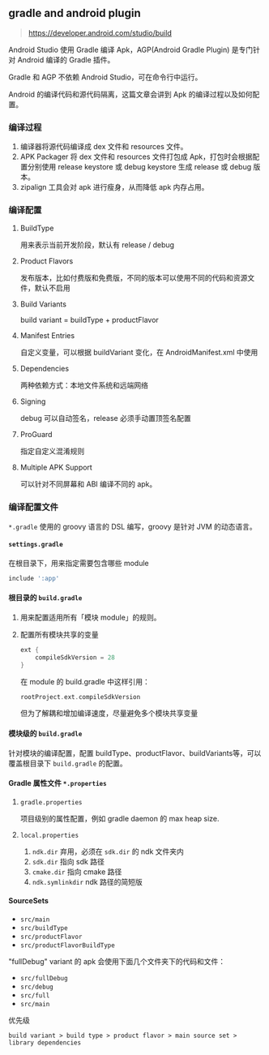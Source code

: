 ## gradle and android plugin

>  https://developer.android.com/studio/build

Android Studio 使用 Gradle 编译 Apk，AGP(Android Gradle Plugin) 是专门针对 Android 编译的 Gradle 插件。

Gradle 和 AGP 不依赖 Android Studio，可在命令行中运行。

Android 的编译代码和源代码隔离，这篇文章会讲到 Apk 的编译过程以及如何配置。

### 编译过程

1. 编译器将源代码编译成 dex 文件和 resources 文件。
2. APK Packager 将 dex 文件和 resources 文件打包成 Apk，打包时会根据配置分别使用 release keystore 或 debug keystore 生成 release 或 debug 版本。
3. zipalign 工具会对 apk 进行瘦身，从而降低 apk 内存占用。

### 编译配置

1. BuildType

    用来表示当前开发阶段，默认有 release / debug

2. Product Flavors

    发布版本，比如付费版和免费版，不同的版本可以使用不同的代码和资源文件，默认不启用

3. Build Variants

    build variant = buildType + productFlavor

4. Manifest Entries

    自定义变量，可以根据 buildVariant 变化，在 AndroidManifest.xml 中使用

5. Dependencies

    两种依赖方式：本地文件系统和远端网络

6. Signing

    debug 可以自动签名，release 必须手动置顶签名配置

7. ProGuard

    指定自定义混淆规则

8. Multiple APK Support

    可以针对不同屏幕和 ABI 编译不同的 apk。



### 编译配置文件

`*.gradle` 使用的 groovy 语言的 DSL 编写，groovy 是针对 JVM 的动态语言。

####  `settings.gradle`

在根目录下，用来指定需要包含哪些 module

``` groovy
include ':app'
```

#### 根目录的 `build.gradle`

1. 用来配置适用所有「模块 module」的规则。

2. 配置所有模块共享的变量

    ``` groovy
    ext {
        compileSdkVersion = 28
    }
    ```

    在 module 的 build.gradle 中这样引用：

    ``` groovy
    rootProject.ext.compileSdkVersion
    ```

    但为了解耦和增加编译速度，尽量避免多个模块共享变量

#### 模块级的 `build.gradle`

针对模块的编译配置，配置 buildType、productFlavor、buildVariants等，可以覆盖根目录下 `build.gradle` 的配置。

#### Gradle 属性文件 `*.properties`

1. `gradle.properties`

    项目级别的属性配置，例如 gradle daemon 的 max heap size.

2. `local.properties`

    1. `ndk.dir` 弃用，必须在 `sdk.dir` 的 ndk 文件夹内
    2. `sdk.dir` 指向 sdk 路径
    3. `cmake.dir` 指向 cmake 路径
    4. `ndk.symlinkdir` ndk 路径的简短版

#### SourceSets

- `src/main`
- `src/buildType`
- `src/productFlavor`
- `src/productFlavorBuildType`

"fullDebug" variant 的 apk 会使用下面几个文件夹下的代码和文件：

- `src/fullDebug`
- `src/debug`
- `src/full`
- `src/main`

优先级

```
build variant > build type > product flavor > main source set > library dependencies
```



